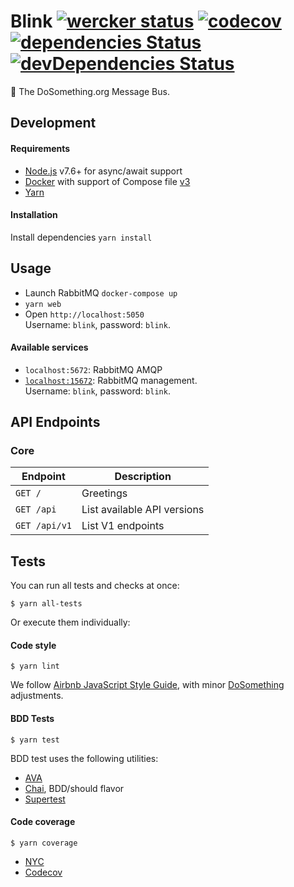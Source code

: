 # Blink [![wercker status](https://app.wercker.com/status/8b53bf996a3fb29015bf656b95aa1866/s/master "wercker status")](https://app.wercker.com/project/byKey/8b53bf996a3fb29015bf656b95aa1866) [![codecov](https://codecov.io/gh/DoSomething/blink/branch/master/graph/badge.svg)](https://codecov.io/gh/DoSomething/blink) [![dependencies Status](https://david-dm.org/DoSomething/blink/status.svg)](https://david-dm.org/DoSomething/blink) [![devDependencies Status](https://david-dm.org/DoSomething/blink/dev-status.svg)](https://david-dm.org/DoSomething/blink?type=dev)

:postbox: The DoSomething.org Message Bus.

## Development
#### Requirements
- [Node.js](https://nodejs.org/en/download/) v7.6+ for async/await support
- [Docker](https://www.docker.com/products/overview) with support
  of Compose file [v3](https://docs.docker.com/compose/compose-file/#/versioning)
- [Yarn](https://yarnpkg.com/en/)

#### Installation
Install dependencies `yarn install`

## Usage
- Launch RabbitMQ `docker-compose up`
- `yarn web`
- Open `http://localhost:5050`  
  Username: `blink`, password: `blink`.

#### Available services
- `localhost:5672`: RabbitMQ AMQP
- [`localhost:15672`](http://localhost:15672): RabbitMQ management.  
  Username: `blink`, password: `blink`.

## API Endpoints
### Core
| Endpoint                    | Description                 |
| --------------------------- | --------------------------- |
| `GET /`                     | Greetings                   |
| `GET /api`                  | List available API versions |
| `GET /api/v1`               | List V1 endpoints           |

## Tests

You can run all tests and checks at once:

```
$ yarn all-tests
```

Or execute them individually:

#### Code style 

```
$ yarn lint
```

We follow [Airbnb JavaScript Style Guide](https://github.com/airbnb/javascript),
with minor [DoSomething](https://github.com/DoSomething/eslint-config) adjustments.

#### BDD Tests

```
$ yarn test
```

BDD test uses the following utilities:
- [AVA](https://github.com/avajs/ava)
- [Chai](http://chaijs.com/), BDD/should flavor
- [Supertest](https://github.com/visionmedia/supertest)

#### Code coverage

```
$ yarn coverage
```

- [NYC](https://github.com/istanbul/nyc)
- [Codecov](https://codecov.io/)
